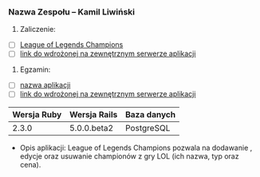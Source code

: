 ### Nazwa Zespołu – Kamil Liwiński

1. Zaliczenie:
 - [ ] [League of Legends Champions](zaliczenie)
 - [ ] [link do wdrożonej na zewnętrznym serwerze aplikacji](https://asi-kliwinski93.c9users.io/)
1. Egzamin:
 - [ ] [nazwa aplikacji](egzamin)
 - [ ] [link do wdrożonej na zewnętrznym serwerze aplikacji](/)

| Wersja Ruby   | Wersja Rails   | Baza danych |
|------------|---------|-------------|
|    2.3.0   | 5.0.0.beta2  | PostgreSQL  |

- Opis aplikacji: League of Legends Champions pozwala na dodawanie , edycje oraz usuwanie championów z gry LOL (ich nazwa, typ oraz cena).
